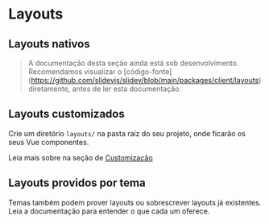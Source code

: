 # Layouts

## Layouts nativos

> A documentação desta seção ainda está sob desenvolvimento. Recomendamos visualizar o [código-fonte] (https://github.com/slidevjs/slidev/blob/main/packages/client/layouts) diretamente, antes de ler esta documentação.

## Layouts customizados

Crie um diretório `layouts/` na pasta raíz do seu projeto, onde ficarão os seus Vue componentes.

Leia mais sobre na seção de [Customização](/custom/directory-structure#layouts)

## Layouts providos por tema

Temas também podem prover layouts ou sobrescrever layouts já existentes. Leia a documentação para entender o que cada um oferece.
